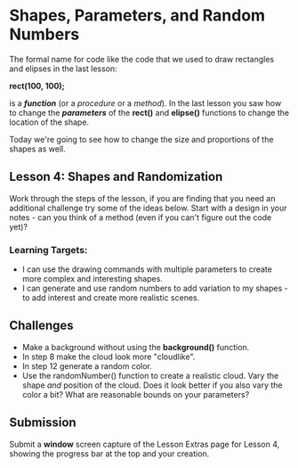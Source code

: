 
# Shapes, Parameters, and Random Numbers

The formal name for code like the code that we used to draw rectangles and elipses in the last lesson:

**rect(100, 100);**

is a ***function*** (or a *procedure* or a *method*). In the last lesson you saw how to change the ***parameters*** of the **rect()** and **elipse()** functions to change the location of the shape.

Today we're going to see how to change the size and proportions of the shapes as well.

## Lesson 4: Shapes and Randomization

Work through the steps of the lesson, if you are finding that you need an additional challenge try some of the ideas below. Start with a design in your notes - can you think of a method (even if you can't figure out the code yet)?

### Learning Targets:

* I can use the drawing commands with multiple parameters to create more complex and interesting shapes.
* I can generate and use random numbers to add variation to my shapes - to add interest and create more realistic scenes.

## Challenges

* Make a background without using the **background()** function.
* In step 8 make the cloud look more "cloudlike".
* In step 12 generate a random color.
* Use the randomNumber() function to create a realistic cloud. Vary the shape *and* position of the cloud. Does it look better if you also vary the color a bit? What are reasonable bounds on your parameters?

## Submission

Submit a **window** screen capture of the Lesson Extras page for Lesson 4, showing the progress bar at the top and your creation.
